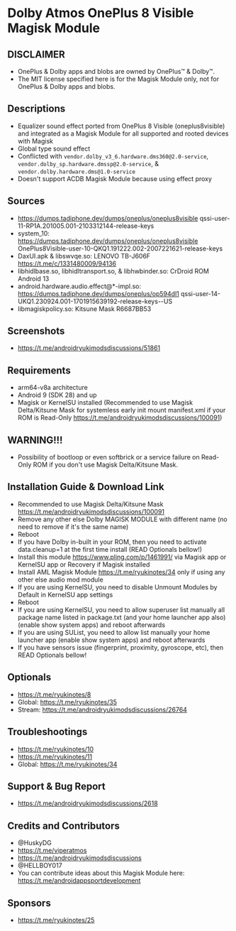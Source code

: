 # Dolby Atmos OnePlus 8 Visible Magisk Module

## DISCLAIMER
- OnePlus & Dolby apps and blobs are owned by OnePlus™ & Dolby™.
- The MIT license specified here is for the Magisk Module only, not for OnePlus & Dolby apps and blobs.

## Descriptions
- Equalizer sound effect ported from OnePlus 8 Visible (oneplus8visible) and integrated as a Magisk Module for all supported and rooted devices with Magisk
- Global type sound effect
- Conflicted with `vendor.dolby_v3_6.hardware.dms360@2.0-service`, `vendor.dolby_sp.hardware.dmssp@2.0-service`, & `vendor.dolby.hardware.dms@1.0-service`
- Doesn't support ACDB Magisk Module because using effect proxy

## Sources
- https://dumps.tadiphone.dev/dumps/oneplus/oneplus8visible qssi-user-11-RP1A.201005.001-2103312144-release-keys
- system_10: https://dumps.tadiphone.dev/dumps/oneplus/oneplus8visible OnePlus8Visible-user-10-QKQ1.191222.002-2007221621-release-keys
- DaxUI.apk & libswvqe.so: LENOVO TB-J606F https://t.me/c/1331480009/94136
- libhidlbase.so, libhidltransport.so, & libhwbinder.so: CrDroid ROM Android 13
- android.hardware.audio.effect@*-impl.so: https://dumps.tadiphone.dev/dumps/oneplus/op594dl1 qssi-user-14-UKQ1.230924.001-1701915639192-release-keys--US
- libmagiskpolicy.so: Kitsune Mask R6687BB53

## Screenshots
- https://t.me/androidryukimodsdiscussions/51861

## Requirements
- arm64-v8a architecture
- Android 9 (SDK 28) and up
- Magisk or KernelSU installed (Recommended to use Magisk Delta/Kitsune Mask for systemless early init mount manifest.xml if your ROM is Read-Only https://t.me/androidryukimodsdiscussions/100091)

## WARNING!!!
- Possibility of bootloop or even softbrick or a service failure on Read-Only ROM if you don't use Magisk Delta/Kitsune Mask.

## Installation Guide & Download Link
- Recommended to use Magisk Delta/Kitsune Mask https://t.me/androidryukimodsdiscussions/100091
- Remove any other else Dolby MAGISK MODULE with different name (no need to remove if it's the same name)
- Reboot
- If you have Dolby in-built in your ROM, then you need to activate data.cleanup=1 at the first time install (READ Optionals bellow!)
- Install this module https://www.pling.com/p/1461991/ via Magisk app or KernelSU app or Recovery if Magisk installed
- Install AML Magisk Module https://t.me/ryukinotes/34 only if using any other else audio mod module
- If you are using KernelSU, you need to disable Unmount Modules by Default in KernelSU app settings
- Reboot
- If you are using KernelSU, you need to allow superuser list manually all package name listed in package.txt (and your home launcher app also) (enable show system apps) and reboot afterwards
- If you are using SUList, you need to allow list manually your home launcher app (enable show system apps) and reboot afterwards
- If you have sensors issue (fingerprint, proximity, gyroscope, etc), then READ Optionals bellow!

## Optionals
- https://t.me/ryukinotes/8
- Global: https://t.me/ryukinotes/35
- Stream: https://t.me/androidryukimodsdiscussions/26764

## Troubleshootings
- https://t.me/ryukinotes/10
- https://t.me/ryukinotes/11
- Global: https://t.me/ryukinotes/34

## Support & Bug Report
- https://t.me/androidryukimodsdiscussions/2618

## Credits and Contributors
- @HuskyDG
- https://t.me/viperatmos
- https://t.me/androidryukimodsdiscussions
- @HELLBOY017
- You can contribute ideas about this Magisk Module here: https://t.me/androidappsportdevelopment

## Sponsors
- https://t.me/ryukinotes/25


